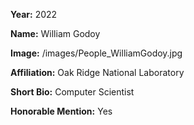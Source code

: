 **Year:** 2022

**Name:** William Godoy

**Image:** /images/People_WilliamGodoy.jpg

**Affiliation:** Oak Ridge National Laboratory

**Short Bio:** Computer Scientist

**Honorable Mention:** Yes
